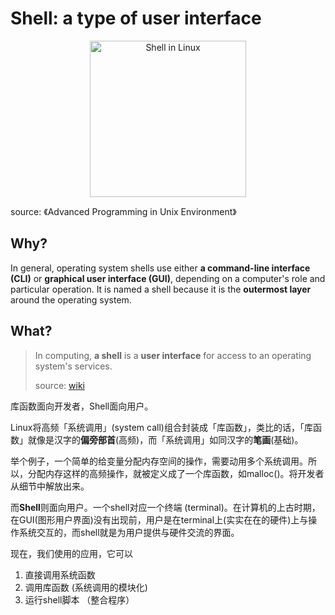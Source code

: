 # Shell: a type of user interface

<center>
<img src="https://i.imgur.com/M5P2i7e.jpg" alt="Shell in Linux" width="250"/>
</center>

source: 《Advanced Programming in Unix Environment》

## Why?

In general, operating system shells use either **a command-line interface (CLI)** or **graphical user interface (GUI)**, depending on a computer's role and particular operation. It is named a shell because it is the **outermost layer** around the operating system.

## What?

> In computing, **a shell** is a **user interface** for access to an operating system's services.
> 
> source: [wiki](https://www.wikiwand.com/en/Shell_(computing))

库函数面向开发者，Shell面向用户。

Linux将高频「系统调用」(system call)组合封装成「库函数」，类比的话，「库函数」就像是汉字的**偏旁部首**(高频)，而「系统调用」如同汉字的**笔画**(基础)。

举个例子，一个简单的给变量分配内存空间的操作，需要动用多个系统调用。所以，分配内存这样的高频操作，就被定义成了一个库函数，如malloc()。将开发者从细节中解放出来。

而**Shell**则面向用户。一个shell对应一个终端 (terminal)。在计算机的上古时期，在GUI(图形用户界面)没有出现前，用户是在terminal上(实实在在的硬件)上与操作系统交互的，而shell就是为用户提供与硬件交流的界面。

现在，我们使用的应用，它可以

1. 直接调用系统函数
2. 调用库函数 (系统调用的模块化)
3. 运行shell脚本 （整合程序）
  

